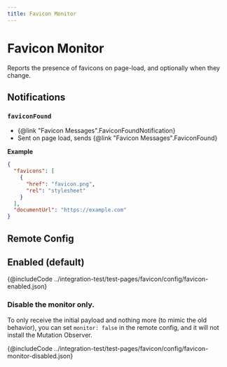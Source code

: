 ```yaml
---
title: Favicon Monitor
---
```


# Favicon Monitor

Reports the presence of favicons on page-load, and optionally when they change.  

## Notifications

### `faviconFound`
- {@link "Favicon Messages".FaviconFoundNotification}
- Sent on page load, sends {@link "Favicon Messages".FaviconFound}

**Example**

```json
{
  "favicons": [
    {
      "href": "favicon.png",
      "rel": "stylesheet"
    }
  ],
  "documentUrl": "https://example.com"
}
```

## Remote Config

## Enabled (default)
{@includeCode ../integration-test/test-pages/favicon/config/favicon-enabled.json}

### Disable the monitor only.

To only receive the initial payload and nothing more (to mimic the old behavior), 
you can set `monitor: false` in the remote config, and it will not install the Mutation Observer.

{@includeCode ../integration-test/test-pages/favicon/config/favicon-monitor-disabled.json}

